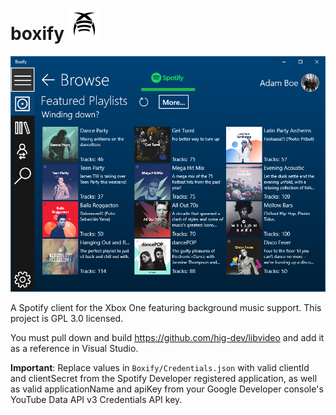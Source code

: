 # boxify ![Boxify Logo](Boxify/Assets/BoxifyLogo-Dark.png?raw=true "Boxify Logo")
![Boxify Screenshot](DemoPicture.PNG?raw=true "Boxify Screenshot")

A Spotify client for the Xbox One featuring background music support. This project is GPL 3.0 licensed.

You must pull down and build https://github.com/hig-dev/libvideo and add it as a reference in Visual Studio.

**Important**: Replace values in `Boxify/Credentials.json` with valid clientId and clientSecret from the Spotify Developer registered application, as well as valid applicationName and apiKey from your Google Developer console's YouTube Data API v3 Credentials API key.
